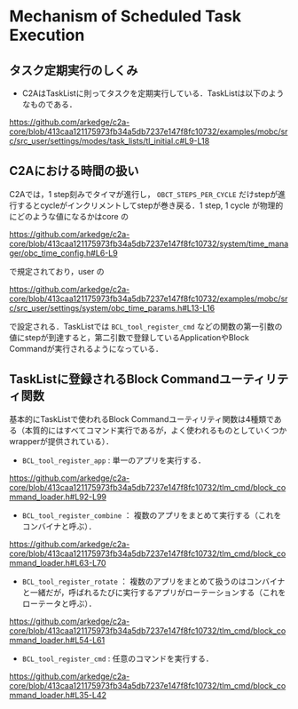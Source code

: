 # Mechanism of Scheduled Task Execution

## タスク定期実行のしくみ
- C2AはTaskListに則ってタスクを定期実行している．TaskListは以下のようなものである．

https://github.com/arkedge/c2a-core/blob/413caa121175973fb34a5db7237e147f8fc10732/examples/mobc/src/src_user/settings/modes/task_lists/tl_initial.c#L9-L18

## C2Aにおける時間の扱い

C2Aでは，1 step刻みでタイマが進行し， `OBCT_STEPS_PER_CYCLE` だけstepが進行するとcycleがインクリメントしてstepが巻き戻る．1 step, 1 cycle が物理的にどのような値になるかはcore の

https://github.com/arkedge/c2a-core/blob/413caa121175973fb34a5db7237e147f8fc10732/system/time_manager/obc_time_config.h#L6-L9

で規定されており，user の

https://github.com/arkedge/c2a-core/blob/413caa121175973fb34a5db7237e147f8fc10732/examples/mobc/src/src_user/settings/system/obc_time_params.h#L13-L16

で設定される．TaskListでは `BCL_tool_register_cmd` などの関数の第一引数の値にstepが到達すると，第二引数で登録しているApplicationやBlock Commandが実行されるようになっている．

## TaskListに登録されるBlock Commandユーティリティ関数
基本的にTaskListで使われるBlock Commandユーティリティ関数は4種類である（本質的にはすべてコマンド実行であるが，よく使われるものとしていくつかwrapperが提供されている）．

- `BCL_tool_register_app` : 単一のアプリを実行する．

https://github.com/arkedge/c2a-core/blob/413caa121175973fb34a5db7237e147f8fc10732/tlm_cmd/block_command_loader.h#L92-L99

- `BCL_tool_register_combine` ： 複数のアプリをまとめて実行する（これをコンバイナと呼ぶ）．

https://github.com/arkedge/c2a-core/blob/413caa121175973fb34a5db7237e147f8fc10732/tlm_cmd/block_command_loader.h#L63-L70

- `BCL_tool_register_rotate` ： 複数のアプリをまとめて扱うのはコンバイナと一緒だが，呼ばれるたびに実行するアプリがローテーションする（これをローテータと呼ぶ）．

https://github.com/arkedge/c2a-core/blob/413caa121175973fb34a5db7237e147f8fc10732/tlm_cmd/block_command_loader.h#L54-L61

- `BCL_tool_register_cmd` : 任意のコマンドを実行する．

https://github.com/arkedge/c2a-core/blob/413caa121175973fb34a5db7237e147f8fc10732/tlm_cmd/block_command_loader.h#L35-L42